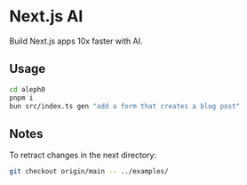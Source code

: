 # Next.js AI

Build Next.js apps 10x faster with AI.

## Usage

```sh
cd aleph0
pnpm i
bun src/index.ts gen "add a form that creates a blog post"
```

## Notes

To retract changes in the next directory:

```sh
git checkout origin/main -- ../examples/
```
